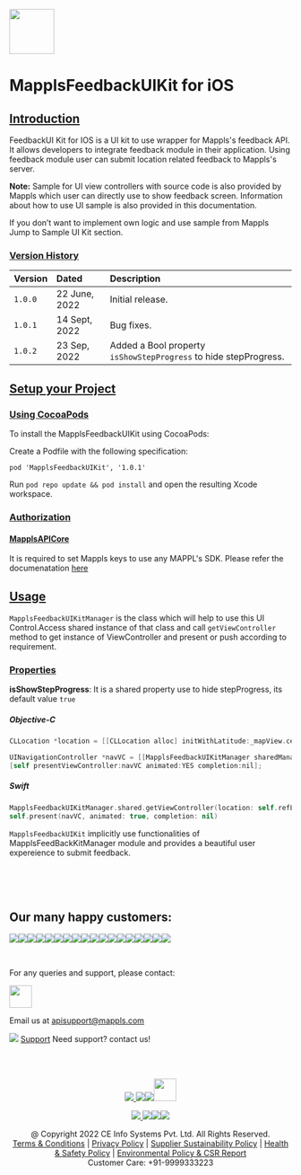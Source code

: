 [<img src="https://about.mappls.com/images/mappls-b-logo.svg" height="80"/> </p>](https://www.mapmyindia.com/api)

# MapplsFeedbackUIKit for iOS

## [Introduction](#Introduction)

FeedbackUI Kit for IOS is a UI kit to use wrapper for Mappls's feedback API. It allows developers to integrate feedback module in their application. Using feedback module user can submit location related feedback to Mappls's server.

**Note:** Sample for UI view controllers with source code is also provided by Mappls which user can directly use to show feedback screen. Information about how to use UI sample is also provided in this documentation.

If you don’t want to implement own logic and use sample from Mappls Jump to Sample UI Kit section.

### [Version History](#Version-History)

| Version | Dated | Description |
| :------ | :---- | :---------- |
| `1.0.0` | 22 June, 2022 | Initial release. |
| `1.0.1` | 14 Sept, 2022 | Bug fixes. |
| `1.0.2` | 23 Sep, 2022 | Added a Bool property `isShowStepProgress` to hide stepProgress.|

## [Setup your Project](#Setup-your-Project)

### [Using CocoaPods](#Using-CocoaPods)

To install the MapplsFeedbackUIKit using CocoaPods:

Create a Podfile with the following specification:

```
pod 'MapplsFeedbackUIKit', '1.0.1'
```

Run `pod repo update && pod install` and open the resulting Xcode workspace.

### [Authorization](#Authorization)

#### [MapplsAPICore](#MapplsAPICore)
It is required to set Mappls keys to use any MAPPL's SDK. Please refer the documenatation [here](MapplsAPICore.md)

## [Usage](#Usage)

`MapplsFeedbackUIKitManager` is the class which will help to use this UI Control.Access shared instance of that class and call `getViewController` method to get instance of ViewController and present or push according to requirement.

### [Properties](#Properties)
**isShowStepProgress**: It is a shared property use to hide stepProgress, its default value `true`

##### Objective-C

```objectivec
CLLocation *location = [[CLLocation alloc] initWithLatitude:_mapView.centerCoordinate.latitude longitude:_mapView.centerCoordinate.longitude];

UINavigationController *navVC = [[MapplsFeedbackUIKitManager sharedManager] getViewControllerWithLocation:location];
[self presentViewController:navVC animated:YES completion:nil];
```

##### Swift

```swift
MapplsFeedbackUIKitManager.shared.getViewController(location: self.refLocations, speed: self.speed, alt: self.alt, bearing: self.bearing, accuracy: self.accuracy, appVersion: Bundle.main.infoDictionary?["CFBundleShortVersionString"] as? String, osVersionoptional: UIDevice.current.systemVersion, deviceName: UIDevice.current.name)
self.present(navVC, animated: true, completion: nil)
```

`MapplsFeedbackUIKit` implicitly use functionalities of MapplsFeedBackKitManager module and provides a beautiful user expereience to submit feedback.

<br><br><br>

## Our many happy customers:

![](https://www.mapmyindia.com/api/img/logos1/PhonePe.png)![](https://www.mapmyindia.com/api/img/logos1/Arya-Omnitalk.png)![](https://www.mapmyindia.com/api/img/logos1/delhivery.png)![](https://www.mapmyindia.com/api/img/logos1/hdfc.png)![](https://www.mapmyindia.com/api/img/logos1/TVS.png)![](https://www.mapmyindia.com/api/img/logos1/Paytm.png)![](https://www.mapmyindia.com/api/img/logos1/FastTrackz.png)![](https://www.mapmyindia.com/api/img/logos1/ICICI-Pru.png)![](https://www.mapmyindia.com/api/img/logos1/LeanBox.png)![](https://www.mapmyindia.com/api/img/logos1/MFS.png)![](https://www.mapmyindia.com/api/img/logos1/TTSL.png)![](https://www.mapmyindia.com/api/img/logos1/Novire.png)![](https://www.mapmyindia.com/api/img/logos1/OLX.png)![](https://www.mapmyindia.com/api/img/logos1/sun-telematics.png)![](https://www.mapmyindia.com/api/img/logos1/Sensel.png)![](https://www.mapmyindia.com/api/img/logos1/TATA-MOTORS.png)![](https://www.mapmyindia.com/api/img/logos1/Wipro.png)![](https://www.mapmyindia.com/api/img/logos1/Xamarin.png)

<br>

For any queries and support, please contact:

[<img src="https://about.mappls.com/images/mappls-b-logo.svg" height="40"/> </p>](https://about.mappls.com/api/)

Email us at [apisupport@mappls.com](mailto:apisupport@mappls.com)

![](https://www.mapmyindia.com/api/img/icons/support.png)
[Support](https://about.mappls.com/contact/)
Need support? contact us!

<br></br>

[<p align="center"> <img src="https://www.mapmyindia.com/api/img/icons/stack-overflow.png"/> ](https://stackoverflow.com/questions/tagged/mappls-api)[![](https://www.mapmyindia.com/api/img/icons/blog.png)](https://about.mappls.com/blog/)[![](https://www.mapmyindia.com/api/img/icons/gethub.png)](https://github.com/mappls-api)[<img src="https://mmi-api-team.s3.ap-south-1.amazonaws.com/API-Team/npm-logo.one-third%5B1%5D.png" height="40"/> </p>](https://www.npmjs.com/org/mapmyindia) 

[<p align="center"> <img src="https://www.mapmyindia.com/june-newsletter/icon4.png"/> ](https://www.facebook.com/Mapplsofficial)[![](https://www.mapmyindia.com/june-newsletter/icon2.png)](https://twitter.com/mappls)[![](https://www.mapmyindia.com/newsletter/2017/aug/llinkedin.png)](https://www.linkedin.com/company/mappls/)[![](https://www.mapmyindia.com/june-newsletter/icon3.png)](https://www.youtube.com/channel/UCAWvWsh-dZLLeUU7_J9HiOA)

<div align="center">@ Copyright 2022 CE Info Systems Pvt. Ltd. All Rights Reserved.</div>

<div align="center"> <a href="https://about.mappls.com/api/terms-&-conditions">Terms & Conditions</a> | <a href="https://www.mappls.com/about/privacy-policy">Privacy Policy</a> | <a href="https://www.mappls.com/pdf/mappls-sustainability-policy-healt-labour-rules-supplir-sustainability.pdf">Supplier Sustainability Policy</a> | <a href="https://www.mappls.com/pdf/Health-Safety-Management.pdf">Health & Safety Policy</a> | <a href="https://www.mappls.com/pdf/Environment-Sustainability-Policy-CSR-Report.pdf">Environmental Policy & CSR Report</a>

<div align="center">Customer Care: +91-9999333223</div>
